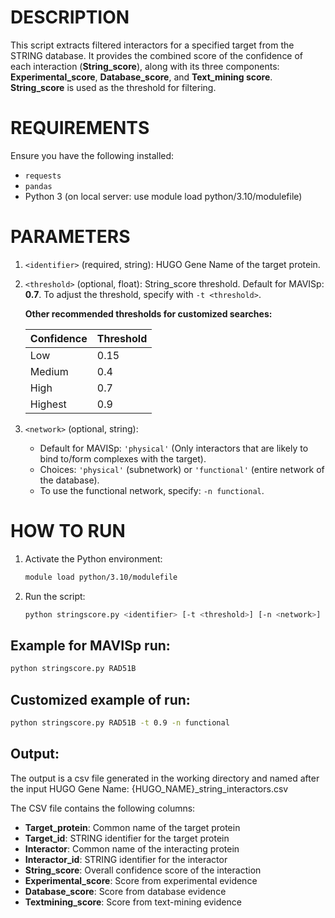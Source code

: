 # DESCRIPTION
This script extracts filtered interactors for a specified target from the STRING database. 
It provides the combined score of the confidence of each interaction (**String_score**), 
along with its three components: **Experimental_score**, **Database_score**, and **Text_mining score**. 
**String_score** is used as the threshold for filtering.

# REQUIREMENTS
Ensure you have the following installed:

- `requests`
- `pandas`
- Python 3 (on local server: use module load python/3.10/modulefile)

# PARAMETERS
1. `<identifier>` (required, string): HUGO Gene Name of the target protein.

2. `<threshold>` (optional, float): String_score threshold. Default for MAVISp: **0.7**. 
   To adjust the threshold, specify with `-t <threshold>`.

   **Other recommended thresholds for customized searches:**

   | Confidence | Threshold |
   |------------|-----------|
   | Low        | 0.15      |
   | Medium     | 0.4       |
   | High       | 0.7       |
   | Highest    | 0.9       |

3. `<network>` (optional, string): 
   - Default for MAVISp: `'physical'` (Only interactors that are likely to bind to/form complexes with the target).
   - Choices: `'physical'` (subnetwork) or `'functional'` (entire network of the database).
   - To use the functional network, specify: `-n functional`.

# HOW TO RUN
1. Activate the Python environment:
   ```bash
   module load python/3.10/modulefile
   ```
2. Run the script:
   ```bash
   python stringscore.py <identifier> [-t <threshold>] [-n <network>]
   ```
## Example for MAVISp run:
   ```bash
   python stringscore.py RAD51B
   ```
## Customized example of run:
   ```bash
   python stringscore.py RAD51B -t 0.9 -n functional
   ```
## Output:
The output is a csv file generated in the working directory and named after the input HUGO Gene Name:
{HUGO_NAME}_string_interactors.csv


The CSV file contains the following columns:
- **Target_protein**: Common name of the target protein
- **Target_id**: STRING identifier for the target protein
- **Interactor**: Common name of the interacting protein
- **Interactor_id**: STRING identifier for the interactor
- **String_score**: Overall confidence score of the interaction
- **Experimental_score**: Score from experimental evidence
- **Database_score**: Score from database evidence
- **Textmining_score**: Score from text-mining evidence
